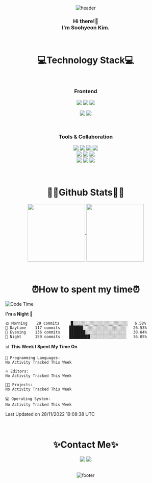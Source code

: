 <div align="center">
  
![header](https://capsule-render.vercel.app/api?type=waving&color=gradient&height=220&section=header&text=Soohyeon%20Kim&fontAlign=69&fontAlignY=40&fontSize=67&fontColor=eeeeee)
</div>

<div align="center">
  <h3>Hi there!👋<br>
 I'm Soohyeon Kim.<br>
  </h3>
</div>
&nbsp;
&nbsp;

<div align="center">
<h1>💻Technology Stack💻</h1>
<br/>

  <h3>Frontend</h3>
<img src="https://img.shields.io/badge/HTML-E34F26?style=flat-square&logo=HTML5&logoColor=white"/>                          <!-- HTML -->
<img src="https://img.shields.io/badge/CSS-1572B6?style=flat-square&logo=CSS3&logoColor=white"/>                            <!-- CSS -->
<img src="https://img.shields.io/badge/styled components-DB7093?style=flat-square&logo=Styled-components&logoColor=white"/> <!-- styled components -->
<!-- <img src="https://img.shields.io/badge/SCSS-CC6699?style=flat-square&logo=Sass&logoColor=white"/> --> <br/>            <!-- SCSS -->

<img src="https://img.shields.io/badge/JavaScript-F7E018?style=flat-square&logo=JavaScript&logoColor=white"/>     <!-- JavaScript -->
<img src="https://img.shields.io/badge/React-61DAFB?style=flat-square&logo=React&logoColor=white"/>               <!-- React -->
<!-- <img src="https://img.shields.io/badge/Redux-764ABC?style=flat-square&logo=Redux&logoColor=white"/> -->      <!-- Redux -->
<!-- <img src="https://img.shields.io/badge/Vue.js-4FC08D?style=flat-square&logo=Vue.js&logoColor=white"/> -->    <!-- Vue.js -->

<br/>

<h3>Tools & Collaboration</h3>
<img src="https://img.shields.io/badge/Git-F05032?style=flat-square&logo=Git&logoColor=white"/>                      <!-- Git -->
<img src="https://img.shields.io/badge/GitHub-181717?style=flat-square&logo=GitHub&logoColor=white"/>                <!-- GitHub -->
<img src="https://img.shields.io/badge/GitLab-FC6D26?style=flat-square&logo=GitLab&logoColor=white"/>                <!-- GitHub -->
<img src="https://img.shields.io/badge/Figma-F24E1E?style=flat-square&logo=Figma&logoColor=white"/> <br/>            <!-- Figma -->
<img src="https://img.shields.io/badge/Visual Studio Code-007ACC?style=flat-square&logo=Visual Studio Code&logoColor=white"/> <!-- VSC -->
<img src="https://img.shields.io/badge/IntelliJ-000000?style=flat-square&logo=IntelliJ IDEA&logoColor=white"/>       <!-- IntelliJ -->
<img src="https://img.shields.io/badge/Eclipse-2C2255?style=flat-square&logo=Eclipse IDE&logoColor=white"/> <br/>    <!-- Eclipse -->
<img src="https://img.shields.io/badge/Notion-000000?style=flat-square&logo=Notion&logoColor=white"/>                <!-- Notion -->
<img src="https://img.shields.io/badge/Jira-0052CC?style=flat-square&logo=Jira Software&logoColor=white"/>           <!-- Jira -->
<img src="https://img.shields.io/badge/Confluence-172B4D?style=flat-square&logo=confluence&logoColor=white"/>        <!-- Confluence -->
</div>

<br/>
<br/>

<h1 align="center">✍🏼Github Stats✍🏼 </h1>

<div align="center">
  
<a href="https://github.com/bellnoona">
  <img height="180" align="center" src="https://github-readme-stats.vercel.app/api?username=bellnoona&show_icons=true&theme=material-palenight" />
</a>
<a href="https://github.com/bellnoona">
  <img height="180" align="center" src="https://github-readme-stats.vercel.app/api/top-langs?username=bellnoona&layout=compact&theme=material-palenight" />
</a>
  

</div>

&nbsp;
&nbsp;

<h1 align="center">⏰How to spent my time⏰ </h1>
  
<!--START_SECTION:waka-->
![Code Time](http://img.shields.io/badge/Code%20Time-319%20hrs%2012%20mins-blue)

**I'm a Night 🦉** 

```text
🌞 Morning    29 commits     █░░░░░░░░░░░░░░░░░░░░░░░░   6.58% 
🌆 Daytime    117 commits    ██████░░░░░░░░░░░░░░░░░░░   26.53% 
🌃 Evening    136 commits    ███████░░░░░░░░░░░░░░░░░░   30.84% 
🌙 Night      159 commits    █████████░░░░░░░░░░░░░░░░   36.05%

```


📊 **This Week I Spent My Time On** 

```text
💬 Programming Languages: 
No Activity Tracked This Week

🔥 Editors: 
No Activity Tracked This Week

🐱‍💻 Projects: 
No Activity Tracked This Week

💻 Operating System: 
No Activity Tracked This Week

```


 Last Updated on 28/11/2022 19:08:38 UTC
<!--END_SECTION:waka-->

&nbsp;
&nbsp;

<h1 align="center">✨Contact Me✨</h1>
<div align="center">
<a href="https://velog.io/@tngusglaso"><img src="https://img.shields.io/badge/Tech Blog-20C997?style=flat-square&logo=Vimeo&logoColor=white"/></a> <!-- Velog -->
<a href="mailto:tngusglaso@gmail.com"><img src="https://img.shields.io/badge/Gmail-EA4335?style=flat-square&logo=Gmail&logoColor=white"/></a>      <!-- Gmail -->
</div>
&nbsp;

<div align="center">
  
![footer](https://capsule-render.vercel.app/api?section=footer&type=waving&color=gradient&height=150)
<!-- ![footer](https://capsule-render.vercel.app/api?section=footer&type=slice&height=170&color=gradient) -->
</div>



